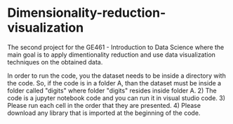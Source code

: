 ﻿# Dimensionality-reduction-visualization
 
The second project for the GE461 - Introduction to Data Science where the main goal is to apply dimentionality reduction and use data visualization techniques on the obtained data.

 In order to run the code, you the dataset needs to be inside a directory with the code. So, if the code is in a folder A, than the dataset must be inside a folder called "digits" where folder "digits" resides inside folder A.
2) The code is a jupyter notebook code and you can run it in visual studio code. 
3) Please run each cell in the order that they are presented.
4) Please download any library that is imported at the beginning of the code.
